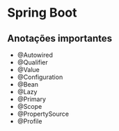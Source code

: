 # Spring Boot  

## Anotações importantes
- @Autowired
- @Qualifier
- @Value
- @Configuration
- @Bean
- @Lazy
- @Primary
- @Scope
- @PropertySource
- @Profile
